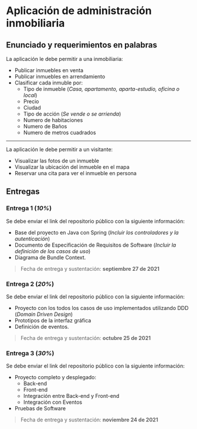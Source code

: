 # Aplicación de administración inmobiliaria

## **Enunciado y requerimientos en palabras**
La aplicación le debe permitir a una inmobiliaria:
* Publicar inmuebles en venta
* Publicar inmuebles en arrendamiento
* Clasificar cada inmuble por:
  * Tipo de inmueble (*Casa, apartamento, aparta-estudio, oficina o local*)
  * Precio
  * Ciudad
  * Tipo de acción (*Se vende o se arrienda*)
  * Numero de habitaciones
  * Numero de Baños
  * Numero de metros cuadrados
---
La aplicación le debe permitir a un visitante:
* Visualizar las fotos de un inmueble
* Visualizar la ubicación del inmueble en el mapa
* Reservar una cita para ver el inmueble en persona

## **Entregas**

### Entrega 1 (*10%*)
Se debe enviar el link del repositorio público con la siguiente información:
* Base del proyecto en Java con Spring (*Incluir los controladores y la autenticación*)
* Documento de Especificación de Requisitos de Software (*Incluir la definición de los casos de uso*)
* Diagrama de Bundle Context.
> Fecha de entrega y sustentación: **septiembre 27 de 2021**

### Entrega 2 (*20%*)
Se debe enviar el link del repositorio público con la siguiente información:
* Proyecto con los todos los casos de uso implementados utilizando DDD (*Domain Driven Design*)
* Prototipos de la interfaz gráfica
* Definición de eventos.
> Fecha de entrega y sustentación: **octubre 25 de 2021**

### Entrega 3 (*30%*)
Se debe enviar el link del repositorio público con la siguiente información:
* Proyecto completo y desplegado:
  * Back-end
  * Front-end
  * Integración entre Back-end y Front-end
  * Integración con Eventos
* Pruebas de Software
> Fecha de entrega y sustentación: **noviembre 24 de 2021**


